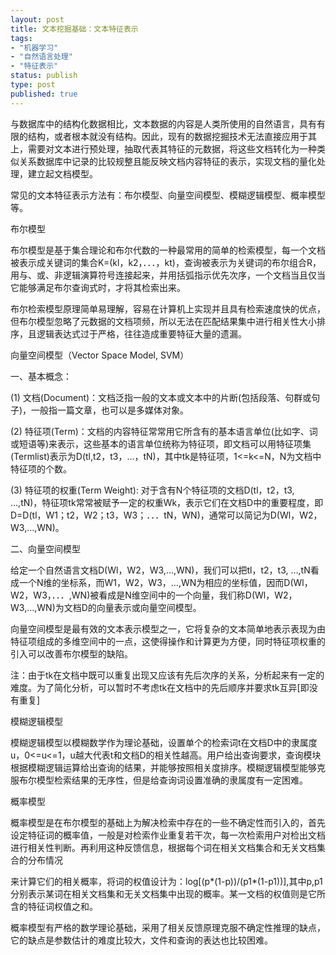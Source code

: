 ```yaml
--- 
layout: post
title: 文本挖掘基础：文本特征表示
tags: 
- "机器学习"
- "自然语言处理"
- "特征表示"
status: publish
type: post
published: true
---
```

与数据库中的结构化数据相比，文本数据的内容是人类所使用的自然语言，具有有限的结构，或者根本就没有结构。因此，现有的数据挖掘技术无法直接应用于其上，需要对文本进行预处理，抽取代表其特征的元数据，将这些文档转化为一种类似关系数据库中记录的比较规整且能反映文档内容特征的表示，实现文档的量化处理，建立起文档模型。

常见的文本特征表示方法有：布尔模型、向量空间模型、模糊逻辑模型、概率模型等。

布尔模型

布尔模型是基于集合理论和布尔代数的一种最常用的简单的检索模型，每一个文档被表示成关键词的集合K=(kl，k2，．．．，kt)，查询被表示为关键词的布尔组合R，用与、或、非逻辑演算符号连接起来，并用括弧指示优先次序，一个文档当且仅当它能够满足布尔查询式时，才将其检索出来。

布尔检索模型原理简单易理解，容易在计算机上实现并且具有检索速度快的优点，但布尔模型忽略了元数据的文档项频，所以无法在匹配结果集中进行相关性大小排序，且逻辑表达式过于严格，往往造成重要特征大量的遗漏。

向量空间模型（Vector Space Model, SVM）

一、基本概念：

(1) 文档(Document)：文档泛指一般的文本或文本中的片断(包括段落、句群或句子)，一般指一篇文章，也可以是多媒体对象。

(2) 特征项(Term)：文档的内容特征常常用它所含有的基本语言单位(比如字、词或短语等)来表示，这些基本的语言单位统称为特征项，即文档可以用特征项集(Termlist)表示为D(tl,t2，t3，…，tN)，其中tk是特征项，1<=k<=N，N为文档中特征项的个数。 

(3) 特征项的权重(Term Weight): 对于含有N个特征项的文档D(tl，t2，t3, …,tN)，特征项tk常常被赋予一定的权重Wk，表示它们在文档D中的重要程度，即D=D(tl，W1；t2，W2；t3，W3；．．．tN，WN)，通常可以简记为D(Wl，W2，W3,…,WN)。

二、向量空间模型

给定一个自然语言文档D(Wl，W2，W3,…,WN)，我们可以把tl，t2，t3, …,tN看成一个N维的坐标系，而W1，W2，W3，…,WN为相应的坐标值，因而D(Wl，W2，W3，．．．,WN)被看成是N维空间中的一个向量，我们称D(Wl，W2，W3,…,WN)为文档D的向量表示或向量空间模型。

向量空间模型是最有效的文本表示模型之一，它将复杂的文本简单地表示表现为由特征项组成的多维空间中的一点，这使得操作和计算更为方便，同时特征项权重的引入可以改善布尔模型的缺陷。

注：由于tk在文档中既可以重复出现又应该有先后次序的关系，分析起来有一定的难度。为了简化分析，可以暂时不考虑tk在文档中的先后顺序并要求tk互异[即没有重复]

模糊逻辑模型

模糊逻辑模型以模糊数学作为理论基础，设置单个的检索词t在文档D中的隶属度u，0<=u<=1，u越大代表t和文档D的相关性越高。用户给出查询要求，查询模块根据模糊逻辑运算给出查询的结果，并能够按照相关度排序。模糊逻辑模型能够克服布尔模型检索结果的无序性，但是给查询词设置准确的隶属度有一定困难。

概率模型

概率模型是在布尔模型的基础上为解决检索中存在的一些不确定性而引入的，首先设定特征词的概率值，一般是对检索作业重复若干次，每一次检索用户对检出文档进行相关性判断。再利用这种反馈信息，根据每个词在相关文档集合和无关文档集合的分布情况

来计算它们的相关概率，将词的权值设计为：log[(p*(1-p))/(p1*(1-p1))],其中p,p1分别表示某词在相关文档集和无关文档集中出现的概率。某一文档的权值则是它所含的特征词权值之和。

概率模型有严格的数学理论基础，采用了相关反馈原理克服不确定性推理的缺点，它的缺点是参数估计的难度比较大，文件和查询的表达也比较困难。
